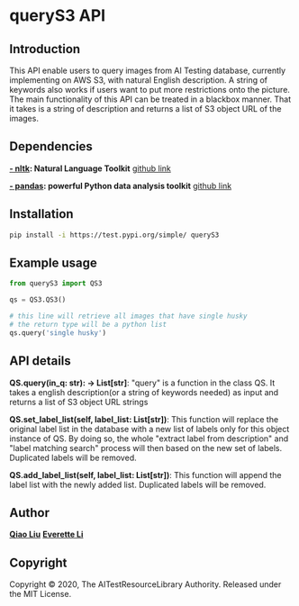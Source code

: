 # queryS3 API
## Introduction
This API enable users to query images from AI Testing database, currently implementing on AWS S3, with natural English description. A string of keywords also works if users want to put more restrictions onto the picture. The main functionality of this API can be treated in a blackbox manner. That it takes is a string of description and returns a list of S3 object URL of the images.

## Dependencies
**[- nltk](https://www.nltk.org/): Natural Language Toolkit** [github link](https://github.com/nltk/nltk)

**[- pandas](https://pandas.pydata.org/pandas-docs/stable/): powerful Python data analysis toolkit** [github link](https://github.com/pandas-dev/pandas)

## Installation
```bash
pip install -i https://test.pypi.org/simple/ queryS3
```

## Example usage
```python
from queryS3 import QS3

qs = QS3.QS3()

# this line will retrieve all images that have single husky
# the return type will be a python list
qs.query('single husky')
```

## API details

**QS.query(in_q: str): -> List[str]**: "query" is a function in the class QS. It takes a english description(or a string of keywords needed) as input and returns a list of S3 object URL strings

**QS.set_label_list(self, label_list: List[str])**: This function will replace the original label list in the database with a new list of labels only for this object instance of QS. By doing so, the whole "extract label from description" and "label matching search" process will then based on the new set of labels. Duplicated labels will be removed.

**QS.add_label_list(self, label_list: List[str])**: This function will append the label list with the newly added list. Duplicated labels will be removed.

## Author
**[Qiao Liu](https://github.com/qiaol)**
**[Everette Li](https://github.com/everetteli)**

## Copyright
Copyright © 2020, The AITestResourceLibrary Authority. Released under the MIT License.
